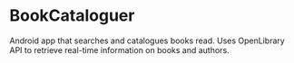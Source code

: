# BookCataloguer
 
Android app that searches and catalogues books read. Uses OpenLibrary API to retrieve real-time information on books and authors.
